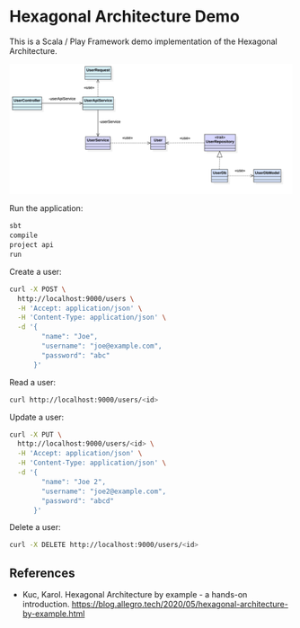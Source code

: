 # Hexagonal Architecture Demo

This is a Scala / Play Framework demo implementation of the Hexagonal Architecture.

![Class diagram](docs/class-diagram.png)

Run the application:

```sh
sbt
compile
project api
run
```

Create a user:

```sh
curl -X POST \
  http://localhost:9000/users \
  -H 'Accept: application/json' \
  -H 'Content-Type: application/json' \
  -d '{
        "name": "Joe",
        "username": "joe@example.com",
        "password": "abc"
      }'
```

Read a user:

```sh
curl http://localhost:9000/users/<id>
```

Update a user:

```sh
curl -X PUT \
  http://localhost:9000/users/<id> \
  -H 'Accept: application/json' \
  -H 'Content-Type: application/json' \
  -d '{
        "name": "Joe 2",
        "username": "joe2@example.com",
        "password": "abcd"
      }'
```

Delete a user:

```sh
curl -X DELETE http://localhost:9000/users/<id>
```

## References

* Kuc, Karol. Hexagonal Architecture by example - a hands-on introduction. https://blog.allegro.tech/2020/05/hexagonal-architecture-by-example.html
